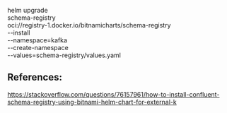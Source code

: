 helm upgrade \
  schema-registry \
  oci://registry-1.docker.io/bitnamicharts/schema-registry \
  --install \
  --namespace=kafka \
  --create-namespace \
  --values=schema-registry/values.yaml


## References:
https://stackoverflow.com/questions/76157961/how-to-install-confluent-schema-registry-using-bitnami-helm-chart-for-external-k